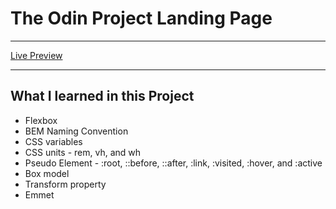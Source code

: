 # The Odin Project Landing Page
***
[Live Preview](https://bhornbhaya.github.io/odin-landing-page/)
***
## What I learned in this Project
  * Flexbox
  * BEM Naming Convention
  * CSS variables
  * CSS units - rem, vh, and wh
  * Pseudo Element - :root, ::before, ::after, :link, :visited, :hover, and :active
  * Box model
  * Transform property
  * Emmet
